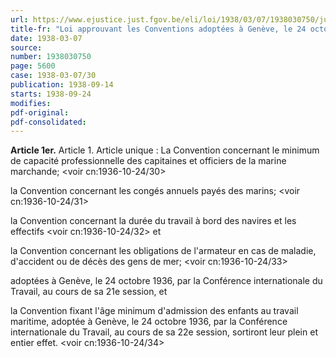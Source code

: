 ```yaml
---
url: https://www.ejustice.just.fgov.be/eli/loi/1938/03/07/1938030750/justel
title-fr: "Loi approuvant les Conventions adoptées à Genève, le 24 octobre 1936, par la Conférence internationale du Travail, au cours de ses 21e et 22e sessions."
date: 1938-03-07
source:
number: 1938030750
page: 5600
case: 1938-03-07/30
publication: 1938-09-14
starts: 1938-09-24
modifies:
pdf-original:
pdf-consolidated:
---
```


**Article 1er.** Article 1. Article unique : La Convention concernant le minimum de capacité professionnelle des capitaines et officiers de la marine marchande; <voir cn:1936-10-24/30>

la Convention concernant les congés annuels payés des marins; <voir cn:1936-10-24/31>

la Convention concernant la durée du travail à bord des navires et les effectifs <voir cn:1936-10-24/32> et

la Convention concernant les obligations de l'armateur en cas de maladie, d'accident ou de décès des gens de mer; <voir cn:1936-10-24/33>

adoptées à Genève, le 24 octobre 1936, par la Conférence internationale du Travail, au cours de sa 21e session, et

la Convention fixant l'âge minimum d'admission des enfants au travail maritime, adoptée à Genève, le 24 octobre 1936, par la Conférence internationale du Travail, au cours de sa 22e session, sortiront leur plein et entier effet. <voir cn:1936-10-24/34>
